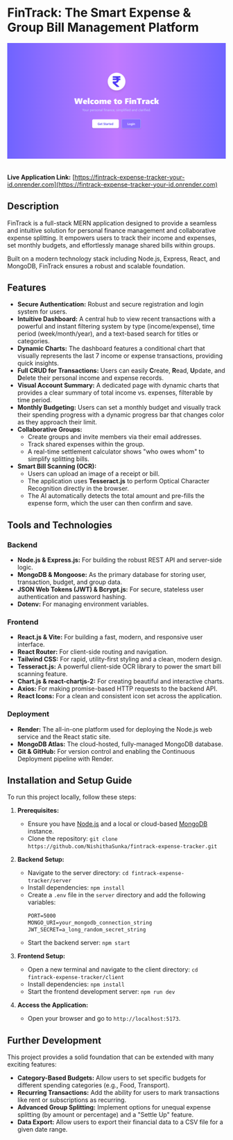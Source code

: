 # FinTrack: The Smart Expense & Group Bill Management Platform

<div align="center">
 
  <!-- TODO: Replace this with a real screenshot of your application's dashboard -->
  <img src="client/public/Dashboard.png" alt="FinTrack Dashboard Screenshot" width="800"/>

</div>

<br/>



**Live Application Link:** [https://fintrack-expense-tracker-your-id.onrender.com](https://fintrack-expense-tracker-your-id.onrender.com) 


## Description

FinTrack is a full-stack MERN application designed to provide a seamless and intuitive solution for personal finance management and collaborative expense splitting. It empowers users to track their income and expenses, set monthly budgets, and effortlessly manage shared bills within groups.

Built on a modern technology stack including Node.js, Express, React, and MongoDB, FinTrack ensures a robust and scalable foundation.

## Features

- **Secure Authentication:** Robust and secure registration and login system for users.
- **Intuitive Dashboard:** A central hub to view recent transactions with a powerful and instant filtering system by type (income/expense), time period (week/month/year), and a text-based search for titles or categories.
- **Dynamic Charts:** The dashboard features a conditional chart that visually represents the last 7 income or expense transactions, providing quick insights.
- **Full CRUD for Transactions:** Users can easily **C**reate, **R**ead, **U**pdate, and **D**elete their personal income and expense records.
- **Visual Account Summary:** A dedicated page with dynamic charts that provides a clear summary of total income vs. expenses, filterable by time period.
- **Monthly Budgeting:** Users can set a monthly budget and visually track their spending progress with a dynamic progress bar that changes color as they approach their limit.
- **Collaborative Groups:**
  - Create groups and invite members via their email addresses.
  - Track shared expenses within the group.
  - A real-time settlement calculator shows "who owes whom" to simplify splitting bills.
- **Smart Bill Scanning (OCR):**
  - Users can upload an image of a receipt or bill.
  - The application uses **Tesseract.js** to perform Optical Character Recognition directly in the browser.
  - The AI automatically detects the total amount and pre-fills the expense form, which the user can then confirm and save.

## Tools and Technologies

### Backend
- **Node.js & Express.js:** For building the robust REST API and server-side logic.
- **MongoDB & Mongoose:** As the primary database for storing user, transaction, budget, and group data.
- **JSON Web Tokens (JWT) & Bcrypt.js:** For secure, stateless user authentication and password hashing.
- **Dotenv:** For managing environment variables.

### Frontend
- **React.js & Vite:** For building a fast, modern, and responsive user interface.
- **React Router:** For client-side routing and navigation.
- **Tailwind CSS:** For rapid, utility-first styling and a clean, modern design.
- **Tesseract.js:** A powerful client-side OCR library to power the smart bill scanning feature.
- **Chart.js & react-chartjs-2:** For creating beautiful and interactive charts.
- **Axios:** For making promise-based HTTP requests to the backend API.
- **React Icons:** For a clean and consistent icon set across the application.

### Deployment
- **Render:** The all-in-one platform used for deploying the Node.js web service and the React static site.
- **MongoDB Atlas:** The cloud-hosted, fully-managed MongoDB database.
- **Git & GitHub:** For version control and enabling the Continuous Deployment pipeline with Render.

## Installation and Setup Guide

To run this project locally, follow these steps:

1.  **Prerequisites:**
    - Ensure you have [Node.js](https://nodejs.org/) and a local or cloud-based [MongoDB](https://www.mongodb.com/try/download/community) instance.
    - Clone the repository: `git clone https://github.com/NishithaSunka/fintrack-expense-tracker.git`

2.  **Backend Setup:**
    - Navigate to the server directory: `cd fintrack-expense-tracker/server`
    - Install dependencies: `npm install`
    - Create a `.env` file in the `server` directory and add the following variables:
      ```env
      PORT=5000
      MONGO_URI=your_mongodb_connection_string
      JWT_SECRET=a_long_random_secret_string
      ```
    - Start the backend server: `npm start`

3.  **Frontend Setup:**
    - Open a new terminal and navigate to the client directory: `cd fintrack-expense-tracker/client`
    - Install dependencies: `npm install`
    - Start the frontend development server: `npm run dev`

4.  **Access the Application:**
    - Open your browser and go to `http://localhost:5173`.

## Further Development

This project provides a solid foundation that can be extended with many exciting features:
- **Category-Based Budgets:** Allow users to set specific budgets for different spending categories (e.g., Food, Transport).
- **Recurring Transactions:** Add the ability for users to mark transactions like rent or subscriptions as recurring.
- **Advanced Group Splitting:** Implement options for unequal expense splitting (by amount or percentage) and a "Settle Up" feature.
- **Data Export:** Allow users to export their financial data to a CSV file for a given date range.

